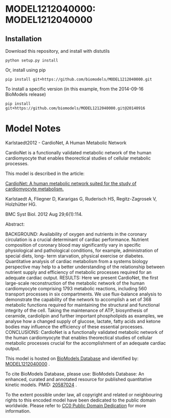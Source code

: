# MODEL1212040000: MODEL1212040000

## Installation

Download this repository, and install with distutils

`python setup.py install`

Or, install using pip

`pip install git+https://github.com/biomodels/MODEL1212040000.git`

To install a specific version (in this example, from the 2014-09-16 BioModels release)

`pip install git+https://github.com/biomodels/MODEL1212040000.git@20140916`


# Model Notes


Karlstaedt2012 - CardioNet, A Human Metabolic Network

CardioNet is a functionally validated metabolic network of the human
cardiomyocyte that enables theorectical studies of cellular metabolic
processes.

This model is described in the article:

[CardioNet: A human metabolic network suited for the study of cardiomyocyte
metabolism.](http://identifiers.org/pubmed/22929619)

Karlstaedt A, Fliegner D, Kararigas G, Ruderisch HS, Regitz-Zagrosek V,
Holzhütter HG.

BMC Syst Biol. 2012 Aug 29;6(1):114.

Abstract:

BACKGROUND: Availability of oxygen and nutrients in the coronary circulation
is a crucial determinant of cardiac performance. Nutrient composition of
coronary blood may significantly vary in specific physiological and
pathological conditions, for example, administration of special diets, long-
term starvation, physical exercise or diabetes. Quantitative analysis of
cardiac metabolism from a systems biology perspective may help to a better
understanding of the relationship between nutrient supply and efficiency of
metabolic processes required for an adequate cardiac output. RESULTS: Here we
present CardioNet, the first large-scale reconstruction of the metabolic
network of the human cardiomyocyte comprising 1793 metabolic reactions,
including 560 transport processes in six compartments. We use flux-balance
analysis to demonstrate the capability of the network to accomplish a set of
368 metabolic functions required for maintaining the structural and functional
integrity of the cell. Taking the maintenance of ATP, biosynthesis of
ceramide, cardiolipin and further important phospholipids as examples, we
analyse how a changed supply of glucose, lactate, fatty acids and ketone
bodies may influence the efficiency of these essential processes. CONCLUSIONS:
CardioNet is a functionally validated metabolic network of the human
cardiomyocyte that enables theorectical studies of cellular metabolic
processes crucial for the accomplishment of an adequate cardiac output.

This model is hosted on [BioModels Database](http://www.ebi.ac.uk/biomodels)
and identified by:
[MODEL1212040000](http://www.ebi.ac.uk/biomodels/MODEL1212040000) .

To cite BioModels Database, please use: BioModels Database: An enhanced,
curated and annotated resource for published quantitative kinetic models.
PMID: [20587024](http://identifiers.org/pubmed/20587024) .

To the extent possible under law, all copyright and related or neighbouring
rights to this encoded model have been dedicated to the public domain
worldwide. Please refer to [CC0 Public Domain
Dedication](http://creativecommons.org/publicdomain/zero/1.0/) for more
information.


